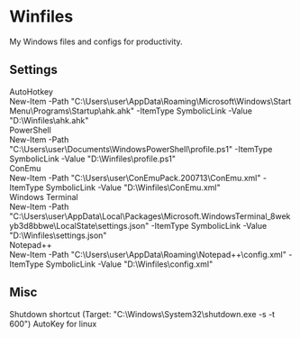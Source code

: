 # Winfiles
My Windows files and configs for productivity.  

## Settings
AutoHotkey  
New-Item -Path "C:\Users\user\AppData\Roaming\Microsoft\Windows\Start Menu\Programs\Startup\ahk.ahk" -ItemType SymbolicLink -Value "D:\Winfiles\ahk.ahk"  
PowerShell  
New-Item -Path "C:\Users\user\Documents\WindowsPowerShell\profile.ps1" -ItemType SymbolicLink -Value "D:\Winfiles\profile.ps1"   
ConEmu  
New-Item -Path "C:\Users\user\ConEmuPack.200713\ConEmu.xml" -ItemType SymbolicLink -Value "D:\Winfiles\ConEmu.xml"   
Windows Terminal  
New-Item -Path "C:\Users\user\AppData\Local\Packages\Microsoft.WindowsTerminal_8wekyb3d8bbwe\LocalState\settings.json" -ItemType SymbolicLink -Value "D:\Winfiles\settings.json"  
Notepad++  
New-Item -Path "C:\Users\user\AppData\Roaming\Notepad++\config.xml" -ItemType SymbolicLink -Value "D:\Winfiles\config.xml"  

## Misc
Shutdown shortcut (Target: "C:\Windows\System32\shutdown.exe -s -t 600")
AutoKey for linux
